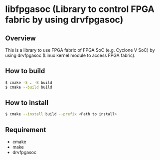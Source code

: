 libfpgasoc (Library to control FPGA fabric by using drvfpgasoc)
===============================================================

Overview
--------
This is a library to use FPGA fabric of FPGA SoC (e.g. Cyclone V SoC) by using drvfpgasoc (Linux kernel module to access FPGA fabric).

How to build
------------
```sh
$ cmake -S . -B build
$ cmake --build build
```

How to install
--------------
```sh
$ cmake --install build --prefix <Path to install>
```

Requirement
-----------
* cmake
* make
* drvfpgasoc

